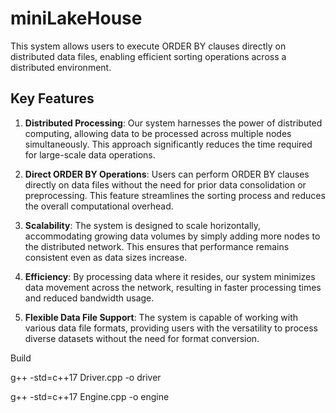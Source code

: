 # miniLakeHouse
This system allows users to execute ORDER BY clauses directly on distributed data files, enabling efficient sorting operations across a distributed environment.


## Key Features

1. **Distributed Processing**: Our system harnesses the power of distributed computing, allowing data to be processed across multiple nodes simultaneously. This approach significantly reduces the time required for large-scale data operations.

2. **Direct ORDER BY Operations**: Users can perform ORDER BY clauses directly on data files without the need for prior data consolidation or preprocessing. This feature streamlines the sorting process and reduces the overall computational overhead.

3. **Scalability**: The system is designed to scale horizontally, accommodating growing data volumes by simply adding more nodes to the distributed network. This ensures that performance remains consistent even as data sizes increase.

4. **Efficiency**: By processing data where it resides, our system minimizes data movement across the network, resulting in faster processing times and reduced bandwidth usage.

5. **Flexible Data File Support**: The system is capable of working with various data file formats, providing users with the versatility to process diverse datasets without the need for format conversion.


Build

g++ -std=c++17 Driver.cpp -o driver

g++ -std=c++17 Engine.cpp -o engine
